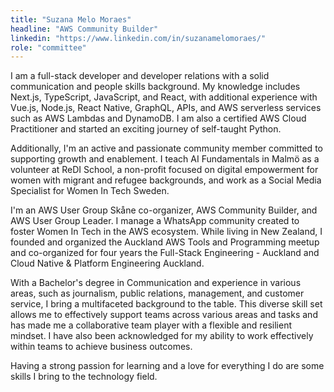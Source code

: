 ```yaml
---
title: "Suzana Melo Moraes"
headline: "AWS Community Builder"
linkedin: "https://www.linkedin.com/in/suzanamelomoraes/"
role: "committee"
---
```


I am a full-stack developer and developer relations with a solid communication and people skills background. 
My knowledge includes Next.js, TypeScript, JavaScript, and React, with additional experience with Vue.js, Node.js, React Native, GraphQL, APIs, and AWS serverless services such as AWS Lambdas and DynamoDB. I am also a certified AWS Cloud Practitioner and started an exciting journey of self-taught Python.

Additionally, I'm an active and passionate community member committed to supporting growth and enablement. I teach AI Fundamentals in Malmö as a volunteer at ReDI School, a non-profit focused on digital empowerment for women with migrant and refugee backgrounds, and work as a Social Media Specialist for Women In Tech Sweden.

I'm an AWS User Group Skåne co-organizer, AWS Community Builder, and AWS User Group Leader. I manage a WhatsApp community created to foster Women In Tech in the AWS ecosystem. 
While living in New Zealand, I founded and organized the Auckland AWS Tools and Programming meetup and co-organized for four years the Full-Stack Engineering - Auckland and Cloud Native & Platform Engineering Auckland.

With a Bachelor's degree in Communication and experience in various areas, such as journalism, public relations, management, and customer service, I bring a multifaceted background to the table.
This diverse skill set allows me to effectively support teams across various areas and tasks and has made me a collaborative team player with a flexible and resilient mindset. I have also been acknowledged for my ability to work effectively within teams to achieve business outcomes.

Having a strong passion for learning and a love for everything I do are some skills I bring to the technology field.